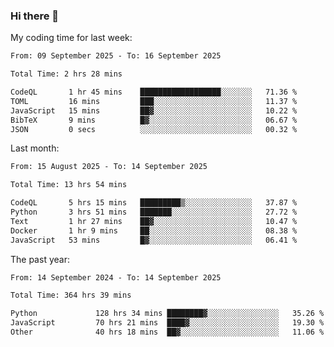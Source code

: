 ### Hi there 👋

My coding time for last week:

<!--START_SECTION:week-->

```txt
From: 09 September 2025 - To: 16 September 2025

Total Time: 2 hrs 28 mins

CodeQL       1 hr 45 mins    ██████████████████░░░░░░░   71.36 %
TOML         16 mins         ███░░░░░░░░░░░░░░░░░░░░░░   11.37 %
JavaScript   15 mins         ██▓░░░░░░░░░░░░░░░░░░░░░░   10.22 %
BibTeX       9 mins          █▓░░░░░░░░░░░░░░░░░░░░░░░   06.67 %
JSON         0 secs          ░░░░░░░░░░░░░░░░░░░░░░░░░   00.32 %
```

<!--END_SECTION:week-->

Last month:

<!--START_SECTION:month-->

```txt
From: 15 August 2025 - To: 14 September 2025

Total Time: 13 hrs 54 mins

CodeQL       5 hrs 15 mins   █████████▒░░░░░░░░░░░░░░░   37.87 %
Python       3 hrs 51 mins   ███████░░░░░░░░░░░░░░░░░░   27.72 %
Text         1 hr 27 mins    ██▓░░░░░░░░░░░░░░░░░░░░░░   10.47 %
Docker       1 hr 9 mins     ██░░░░░░░░░░░░░░░░░░░░░░░   08.38 %
JavaScript   53 mins         █▓░░░░░░░░░░░░░░░░░░░░░░░   06.41 %
```

<!--END_SECTION:month-->

The past year:

<!--START_SECTION:year-->

```txt
From: 14 September 2024 - To: 14 September 2025

Total Time: 364 hrs 39 mins

Python             128 hrs 34 mins ████████▓░░░░░░░░░░░░░░░░   35.26 %
JavaScript         70 hrs 21 mins  ████▓░░░░░░░░░░░░░░░░░░░░   19.30 %
Other              40 hrs 18 mins  ██▓░░░░░░░░░░░░░░░░░░░░░░   11.06 %
```

<!--END_SECTION:year-->
